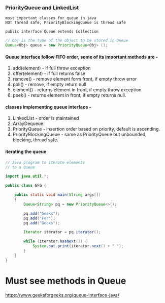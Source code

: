 ### PriorityQueue and LinkedList
    most important classes for queue in java
    NOT thread safe, PriorityBlockingQueue is thread safe

```public interface Queue extends Collection```
```Java
// Obj is the type of the object to be stored in Queue 
Queue<Obj> queue = new PriorityQueue<Obj> ();
```
#### Queue interface follow FIFO order, some of its important methods are - 

1. add(element) - if full throw exception
2. offer(element) - if full returns false
3. remove() - remove element form front, if empty throw error
4. poll() - remove, if empty return null
5. element() - returns element in front, if empty throw exception
6. peek() - returns element in front, if empty returns null.

#### classes implementing queue interface - 

1. LinkedList - order is maintained
2. ArrayDequeue 
3. PriorityQueue - insertion order based on priority, default is ascending.
4. PriorityBlockingQueue - same as PriorityQueue but unbounded, blocking, thread safe.

#### iterating the queue
```java
// Java program to iterate elements
// to a Queue

import java.util.*;

public class GFG {

	public static void main(String args[])
	{
		Queue<String> pq = new PriorityQueue<>();

		pq.add("Geeks");
		pq.add("For");
		pq.add("Geeks");

		Iterator iterator = pq.iterator();

		while (iterator.hasNext()) {
			System.out.print(iterator.next() + " ");
		}
	}
}

```

# Must see methods in Queue
https://www.geeksforgeeks.org/queue-interface-java/

